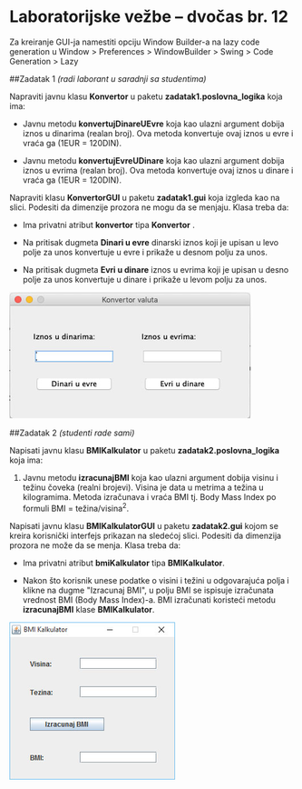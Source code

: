 # Laboratorijske vežbe – dvočas br. 12

Za kreiranje GUI-ja namestiti opciju Window Builder-a na lazy code generation u Window > Preferences > WindowBuilder > Swing > Code Generation > Lazy

##Zadatak 1
*(radi laborant u saradnji sa studentima)*

Napraviti javnu klasu **Konvertor** u paketu **zadatak1.poslovna_logika** koja ima:

- Javnu metodu **konvertujDinareUEvre** koja kao ulazni argument dobija iznos u dinarima (realan broj). Ova metoda konvertuje ovaj iznos u evre i vraća ga (1EUR = 120DIN).

- Javnu metodu **konvertujEvreUDinare** koja kao ulazni argument dobija iznos u evrima (realan broj). Ova metoda konvertuje ovaj iznos u dinare i vraća ga (1EUR = 120DIN).

Napraviti klasu **KonvertorGUI** u paketu **zadatak1.gui** koja izgleda kao na slici. Podesiti da dimenzije prozora ne mogu da se menjaju. Klasa treba da:

- Ima privatni atribut **konvertor** tipa **Konvertor** .

- Na pritisak dugmeta **Dinari u evre** dinarski iznos koji je upisan u levo polje za unos konvertuje u evre i prikaže u desnom polju za unos. 

- Na pritisak dugmeta **Evri u dinare** iznos u evrima koji je upisan u desno polje za unos konvertuje u dinare i prikaže u levom polju za unos.

![Konvertor Gui](../images/konvertor-gui.jpg)


##Zadatak 2
*(studenti rade sami)*

Napisati javnu klasu **BMIKalkulator** u paketu **zadatak2.poslovna_logika** koja ima:

1. Javnu metodu **izracunajBMI** koja kao ulazni argument dobija visinu i težinu čoveka (realni brojevi). Visina je data u metrima a težina u kilogramima. Metoda izračunava i vraća BMI tj. Body Mass Index po formuli BMI = težina/visina<sup>2</sup>.

Napisati javnu klasu **BMIKalkulatorGUI** u paketu **zadatak2.gui** kojom se kreira korisnički interfejs prikazan na sledećoj slici. Podesiti da dimenzija prozora  ne može da se menja. Klasa treba da:
 
- Ima privatni atribut **bmiKalkulator** tipa **BMIKalkulator**.

- Nakon što korisnik unese podatke o visini i težini u odgovarajuća polja i klikne na dugme "Izracunaj BMI", u polju BMI se ispisuje izračunata vrednost BMI (Body Mass Index)-a. BMI izračunati koristeći metodu **izracunajBMI** klase **BMIKalkulator**.

![BMI Gui](../images/bmi-gui.jpg)